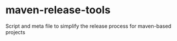 # maven-release-tools
Script and meta file to simplify the release process for maven-based projects
